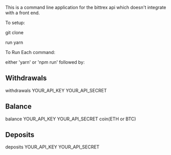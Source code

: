 This is a command line application for the bittrex api which doesn't integrate with a front end. 

To setup: 

git clone

run yarn 



To Run Each command:  

either 'yarn' or 'npm run' followed by: 


## Withdrawals 

withdrawals YOUR_API_KEY YOUR_API_SECRET 

## Balance 

balance YOUR_API_KEY YOUR_API_SECRET coin(ETH or BTC)

## Deposits 

deposits YOUR_API_KEY YOUR_API_SECRET 